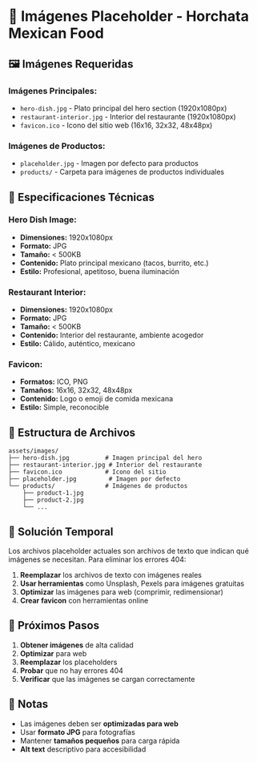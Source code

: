 # 📸 Imágenes Placeholder - Horchata Mexican Food

## 🖼️ Imágenes Requeridas

### **Imágenes Principales:**
- `hero-dish.jpg` - Plato principal del hero section (1920x1080px)
- `restaurant-interior.jpg` - Interior del restaurante (1920x1080px)
- `favicon.ico` - Icono del sitio web (16x16, 32x32, 48x48px)

### **Imágenes de Productos:**
- `placeholder.jpg` - Imagen por defecto para productos
- `products/` - Carpeta para imágenes de productos individuales

## 🎨 Especificaciones Técnicas

### **Hero Dish Image:**
- **Dimensiones:** 1920x1080px
- **Formato:** JPG
- **Tamaño:** < 500KB
- **Contenido:** Plato principal mexicano (tacos, burrito, etc.)
- **Estilo:** Profesional, apetitoso, buena iluminación

### **Restaurant Interior:**
- **Dimensiones:** 1920x1080px
- **Formato:** JPG
- **Tamaño:** < 500KB
- **Contenido:** Interior del restaurante, ambiente acogedor
- **Estilo:** Cálido, auténtico, mexicano

### **Favicon:**
- **Formatos:** ICO, PNG
- **Tamaños:** 16x16, 32x32, 48x48px
- **Contenido:** Logo o emoji de comida mexicana
- **Estilo:** Simple, reconocible

## 📁 Estructura de Archivos

```
assets/images/
├── hero-dish.jpg          # Imagen principal del hero
├── restaurant-interior.jpg # Interior del restaurante
├── favicon.ico            # Icono del sitio
├── placeholder.jpg         # Imagen por defecto
└── products/              # Imágenes de productos
    ├── product-1.jpg
    ├── product-2.jpg
    └── ...
```

## 🔧 Solución Temporal

Los archivos placeholder actuales son archivos de texto que indican qué imágenes se necesitan. Para eliminar los errores 404:

1. **Reemplazar** los archivos de texto con imágenes reales
2. **Usar herramientas** como Unsplash, Pexels para imágenes gratuitas
3. **Optimizar** las imágenes para web (comprimir, redimensionar)
4. **Crear favicon** con herramientas online

## 🎯 Próximos Pasos

1. **Obtener imágenes** de alta calidad
2. **Optimizar** para web
3. **Reemplazar** los placeholders
4. **Probar** que no hay errores 404
5. **Verificar** que las imágenes se cargan correctamente

## 📝 Notas

- Las imágenes deben ser **optimizadas para web**
- Usar **formato JPG** para fotografías
- Mantener **tamaños pequeños** para carga rápida
- **Alt text** descriptivo para accesibilidad
